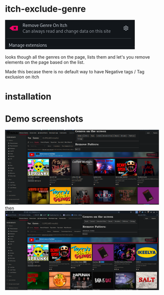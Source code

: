 # itch-exclude-genre

![](./img/2025-02-15_20-02.png)

looks though all the genres on the page, lists them and let's you remove elements on the page based on the list.

Made this becase there is no default way to have Negative tags / Tag exclusion on itch

# installation

# Demo screenshots
![](./img/2025-02-15_20-02_1.png)
then
![](./img/2025-02-15_20-02_2.png)
